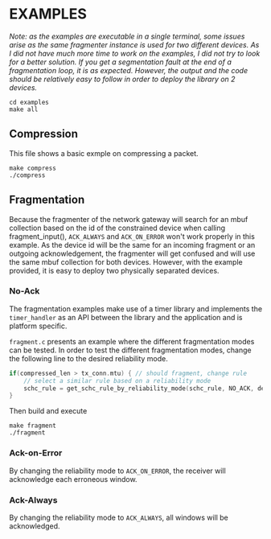 # EXAMPLES
*Note: as the examples are executable in a single terminal, some issues arise as the same fragmenter instance is used for two different devices. As I did not have much more time to work on the examples, I did not try to look for a better solution. If you get a segmentation fault at the end of a fragmentation loop, it is as expected. However, the output and the code should be relatively easy to follow in order to deploy the library on 2 devices.*
```
cd examples
make all
```
## Compression
This file shows a basic exmple on compressing a packet.
```
make compress
./compress
```

## Fragmentation
Because the fragmenter of the network gateway will search for an mbuf collection based on the id of the constrained device when calling fragment_input(), `ACK_ALWAYS` and `ACK_ON_ERROR` won't work properly in this example.
As the device id will be the same for an incoming fragment or an outgoing acknowledgement, the fragmenter will get confused and will use the same mbuf collection for both devices.
However, with the example provided, it is easy to deploy two physically separated devices.

### No-Ack
The fragmentation examples make use of a timer library and implements the `timer_handler` as an API between the library and the application and is platform specific.

`fragment.c` presents an example where the different fragmentation modes can be tested. In order to test the different fragmentation modes, change the following line to the desired reliability mode.
```C
if(compressed_len > tx_conn.mtu) { // should fragment, change rule
	// select a similar rule based on a reliability mode
	schc_rule = get_schc_rule_by_reliability_mode(schc_rule, NO_ACK, device_id); // <-- change this line
}
```
Then build and execute
```
make fragment
./fragment
```
### Ack-on-Error
By changing the reliability mode to `ACK_ON_ERROR`, the receiver will acknowledge each erroneous window.

### Ack-Always
By changing the reliability mode to `ACK_ALWAYS`, all windows will be acknowledged.
